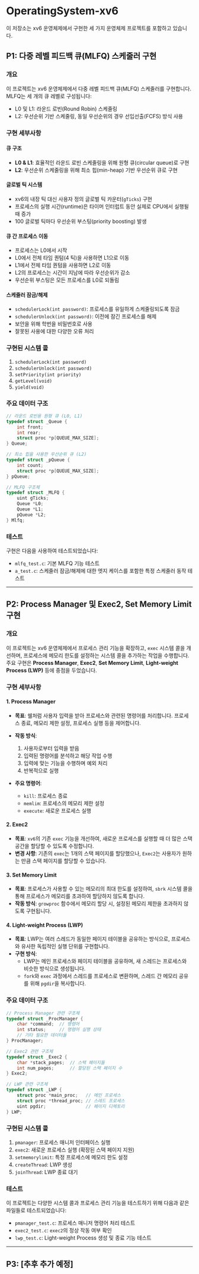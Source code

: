 # OperatingSystem-xv6

이 저장소는 xv6 운영체제에서 구현한 세 가지 운영체제 프로젝트를 포함하고 있습니다.

## P1: 다중 레벨 피드백 큐(MLFQ) 스케줄러 구현

### 개요
이 프로젝트는 xv6 운영체제에서 다중 레벨 피드백 큐(MLFQ) 스케줄러를 구현합니다. MLFQ는 세 개의 큐 레벨로 구성됩니다:
- L0 및 L1: 라운드 로빈(Round Robin) 스케줄링
- L2: 우선순위 기반 스케줄링, 동일 우선순위의 경우 선입선출(FCFS) 방식 사용

### 구현 세부사항

#### 큐 구조
- **L0 & L1**: 효율적인 라운드 로빈 스케줄링을 위해 원형 큐(circular queue)로 구현
- **L2**: 우선순위 스케줄링을 위해 최소 힙(min-heap) 기반 우선순위 큐로 구현

#### 글로벌 틱 시스템
- xv6의 내장 틱 대신 사용자 정의 글로벌 틱 카운터(`gTicks`) 구현
- 프로세스의 실행 시간(runtime)은 타이머 인터럽트 동안 실제로 CPU에서 실행될 때 증가
- 100 글로벌 틱마다 우선순위 부스팅(priority boosting) 발생

#### 큐 간 프로세스 이동
- 프로세스는 L0에서 시작
- L0에서 전체 타임 퀀텀(4 틱)을 사용하면 L1으로 이동
- L1에서 전체 타임 퀀텀을 사용하면 L2로 이동
- L2의 프로세스는 시간이 지남에 따라 우선순위가 감소
- 우선순위 부스팅은 모든 프로세스를 L0로 되돌림

#### 스케줄러 잠금/해제
- `schedulerLock(int password)`: 프로세스를 유일하게 스케줄링되도록 잠금
- `schedulerUnlock(int password)`: 이전에 잠긴 프로세스를 해제
- 보안을 위해 학번을 비밀번호로 사용
- 잘못된 사용에 대한 다양한 오류 처리

### 구현된 시스템 콜
1. `schedulerLock(int password)`
2. `schedulerUnlock(int password)`
3. `setPriority(int priority)`
4. `getLevel(void)`
5. `yield(void)`

### 주요 데이터 구조
```c
// 라운드 로빈용 원형 큐 (L0, L1)
typedef struct _Queue {
    int front;
    int rear;
    struct proc *p[QUEUE_MAX_SIZE];
} Queue;

// 최소 힙을 사용한 우선순위 큐 (L2)
typedef struct _pQueue {
    int count;
    struct proc *p[QUEUE_MAX_SIZE];
} pQueue;

// MLFQ 구조체
typedef struct _MLFQ {
    uint gTicks;
    Queue *L0;
    Queue *L1;
    pQueue *L2;
} Mlfq;
```

### 테스트
구현은 다음을 사용하여 테스트되었습니다:
- `mlfq_test.c`: 기본 MLFQ 기능 테스트
- `a_test.c`: 스케줄러 잠금/해제에 대한 엣지 케이스를 포함한 특정 스케줄러 동작 테스트

---

## P2: Process Manager 및 Exec2, Set Memory Limit 구현

### 개요
이 프로젝트는 xv6 운영체제에서 프로세스 관리 기능을 확장하고, `exec` 시스템 콜을 개선하며, 프로세스에 메모리 한도를 설정하는 시스템 콜을 추가하는 작업을 수행합니다. 주요 구현은 **Process Manager**, **Exec2**, **Set Memory Limit**, **Light-weight Process (LWP)** 등에 중점을 두었습니다.

### 구현 세부사항

#### 1. Process Manager
- **목표**: 쉘처럼 사용자 입력을 받아 프로세스와 관련된 명령어를 처리합니다. 프로세스 종료, 메모리 제한 설정, 프로세스 실행 등을 제어합니다.
- **작동 방식**:
  1. 사용자로부터 입력을 받음
  2. 입력된 명령어를 분석하고 해당 작업 수행
  3. 입력에 맞는 기능을 수행하며 예외 처리
  4. 반복적으로 실행

- **주요 명령어**:
  - `kill`: 프로세스 종료
  - `memlim`: 프로세스의 메모리 제한 설정
  - `execute`: 새로운 프로세스 실행

#### 2. Exec2
- **목표**: `xv6`의 기존 `exec` 기능을 개선하여, 새로운 프로세스를 실행할 때 더 많은 스택 공간을 할당할 수 있도록 수정합니다.
- **변경 사항**: 기존의 `exec`는 1개의 스택 페이지를 할당했으나, `Exec2`는 사용자가 원하는 만큼 스택 페이지를 할당할 수 있습니다.

#### 3. Set Memory Limit
- **목표**: 프로세스가 사용할 수 있는 메모리의 최대 한도를 설정하여, `sbrk` 시스템 콜을 통해 프로세스가 메모리를 초과하여 할당하지 않도록 합니다.
- **작동 방식**: `growproc` 함수에서 메모리 할당 시, 설정된 메모리 제한을 초과하지 않도록 구현됩니다.

#### 4. Light-weight Process (LWP)
- **목표**: LWP는 여러 스레드가 동일한 페이지 테이블을 공유하는 방식으로, 프로세스와 유사한 독립적인 실행 단위를 구현합니다.
- **구현 방식**:
  - LWP는 메인 프로세스와 페이지 테이블을 공유하며, 새 스레드는 프로세스와 비슷한 방식으로 생성됩니다.
  - `fork`와 `exec` 과정에서 스레드를 프로세스로 변환하며, 스레드 간 메모리 공유를 위해 `pgdir`을 복사합니다.

### 주요 데이터 구조

```c
// Process Manager 관련 구조체
typedef struct _ProcManager {
    char *command;  // 명령어
    int status;     // 명령어 실행 상태
    // 기타 필요한 데이터들
} ProcManager;

// Exec2 관련 구조체
typedef struct _Exec2 {
    char *stack_pages;  // 스택 페이지들
    int num_pages;      // 할당된 스택 페이지 수
} Exec2;

// LWP 관련 구조체
typedef struct _LWP {
    struct proc *main_proc;   // 메인 프로세스
    struct proc *thread_proc; // 스레드 프로세스
    uint pgdir;               // 페이지 디렉토리
} LWP;
```

### 구현된 시스템 콜
1. `pmanager`: 프로세스 매니저 인터페이스 실행
2. `exec2`: 새로운 프로세스 실행 (확장된 스택 페이지 지원)
3. `setmemorylimit`: 특정 프로세스에 메모리 한도 설정
4. `createThread`: LWP 생성
5. `joinThread`: LWP 종료 대기

### 테스트
이 프로젝트는 다양한 시스템 콜과 프로세스 관리 기능을 테스트하기 위해 다음과 같은 파일들로 테스트되었습니다:
- `pmanager_test.c`: 프로세스 매니저 명령어 처리 테스트
- `exec2_test.c`: `exec2`의 정상 작동 여부 확인
- `lwp_test.c`: Light-weight Process 생성 및 종료 기능 테스트

---

## P3: [추후 추가 예정]